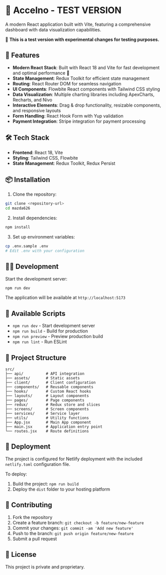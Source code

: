 # 🥬 Accelno - TEST VERSION

A modern React application built with Vite, featuring a comprehensive dashboard with data visualization capabilities.

🧪 **This is a test version with experimental changes for testing purposes.**

## 🚀 Features

- **Modern React Stack**: Built with React 18 and Vite for fast development and optimal performance 🥬
- **State Management**: Redux Toolkit for efficient state management
- **Routing**: React Router DOM for seamless navigation
- **UI Components**: Flowbite React components with Tailwind CSS styling
- **Data Visualization**: Multiple charting libraries including ApexCharts, Recharts, and Nivo
- **Interactive Elements**: Drag & drop functionality, resizable components, and responsive layouts
- **Form Handling**: React Hook Form with Yup validation
- **Payment Integration**: Stripe integration for payment processing

## 🛠️ Tech Stack

- **Frontend**: React 18, Vite
- **Styling**: Tailwind CSS, Flowbite
- **State Management**: Redux Toolkit, Redux Persist


## 📦 Installation

1. Clone the repository:
```bash
git clone <repository-url>
cd mazda626
```

2. Install dependencies:
```bash
npm install
```

3. Set up environment variables:
```bash
cp .env.sample .env
# Edit .env with your configuration
```

## 🏃‍♂️ Development

Start the development server:
```bash
npm run dev
```

The application will be available at `http://localhost:5173`

## 🔧 Available Scripts

- `npm run dev` - Start development server
- `npm run build` - Build for production
- `npm run preview` - Preview production build
- `npm run lint` - Run ESLint

## 📁 Project Structure

```
src/
├── api/          # API integration
├── assets/       # Static assets
├── client/       # Client configuration
├── components/   # Reusable components
├── hooks/        # Custom React hooks
├── layouts/      # Layout components
├── pages/        # Page components
├── redux/        # Redux store and slices
├── screens/      # Screen components
├── services/     # Service layer
├── utils/        # Utility functions
├── App.jsx       # Main App component
├── main.jsx      # Application entry point
└── routes.jsx    # Route definitions
```

## 🚀 Deployment

The project is configured for Netlify deployment with the included `netlify.toml` configuration file.

To deploy:
1. Build the project: `npm run build`
2. Deploy the `dist` folder to your hosting platform

## 🤝 Contributing

1. Fork the repository
2. Create a feature branch: `git checkout -b feature/new-feature`
3. Commit your changes: `git commit -am 'Add new feature'`
4. Push to the branch: `git push origin feature/new-feature`
5. Submit a pull request

## 📄 License

This project is private and proprietary.
